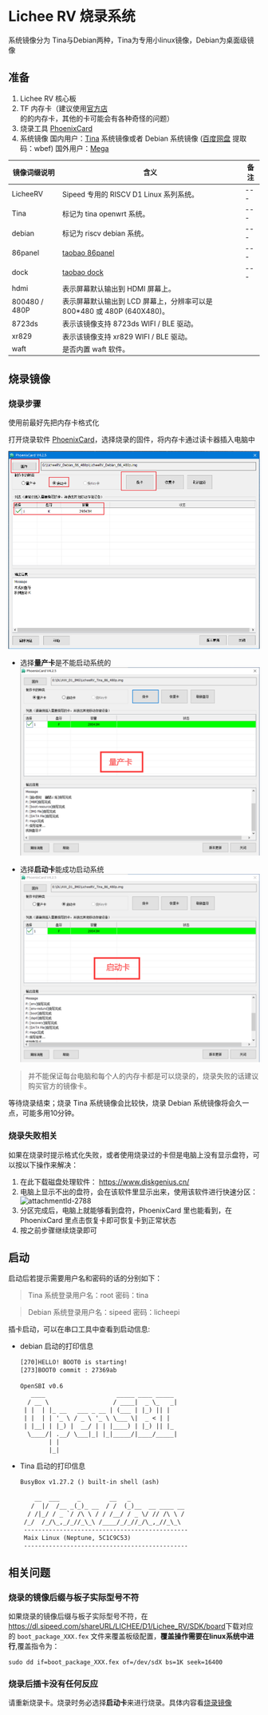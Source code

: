 # Lichee RV 烧录系统

系统镜像分为 Tina与Debian两种，Tina为专用小linux镜像，Debian为桌面级镜像

## 准备

1. Lichee RV 核心板
2. TF 内存卡（建议使用[官方店](https://shop365481095.taobao.com/)的的内存卡，其他的卡可能会有各种奇怪的问题）
3. 烧录工具 [PhoenixCard](https://dl.sipeed.com/shareURL/LICHEE/D1/Lichee_RV/tool)
4. 系统镜像
    国内用户：[Tina](https://dl.sipeed.com/shareURL/LICHEE/D1/Lichee_RV/SDK/image) 系统镜像或者 Debian 系统镜像   ([百度网盘](https://pan.baidu.com/s/1QJTaDw6kkTM4c_GAlmG0hg) 提取码：wbef)
    国外用户：[Mega](https://mega.nz/folder/lx4CyZBA#PiFhY7oSVQ3gp2ZZ_AnwYA)

| 镜像词缀说明 | 含义 | 备注 |
| --- | --- | --- |
| LicheeRV | Sipeed 专用的 RISCV D1 Linux 系列系统。 | --- |
| Tina | 标记为 tina openwrt 系统。 | --- |
| debian | 标记为 riscv debian 系统。 | --- |
| 86panel | [taobao 86panel](https://item.taobao.com/item.htm?spm=a230r.1.14.18.30b534187YMsRx&id=663345415205&ns=1&abbucket=7#detail) | --- |
| dock | [taobao dock](https://item.taobao.com/item.htm?spm=a1z10.3-c-s.w4002-21410578028.20.35765d54K9XCOt&id=666274331852) | --- |
| hdmi | 表示屏幕默认输出到 HDMI 屏幕上。 |  |
| 800480 / 480P | 表示屏幕默认输出到 LCD 屏幕上，分辨率可以是 800*480 或 480P (640X480)。 |  |
| 8723ds | 表示该镜像支持 8723ds WIFI / BLE 驱动。 |  |
| xr829 | 表示该镜像支持 xr829 WIFI / BLE 驱动。 |  |
| waft | 是否内置 waft 软件。 |  |


## 烧录镜像
### 烧录步骤
使用前最好先把内存卡格式化

打开烧录软件 [PhoenixCard](https://dl.sipeed.com/shareURL/LICHEE/D1/Lichee_RV/tool)，选择烧录的固件，将内存卡通过读卡器插入电脑中

![](./../assets/RV/flash.png)

- 选择**量产卡**是不能启动系统的
![img_Mass_production_cards](./../assets/RV/Mass_production_cards.png)

- 选择**启动卡**能成功启动系统
![img_boot_cards](./../assets/RV/boot_cards.png)

> 并不能保证每台电脑和每个人的内存卡都是可以烧录的，烧录失败的话建议购买官方的镜像卡。

等待烧录结束；烧录 Tina 系统镜像会比较快，烧录 Debian 系统镜像将会久一点，可能多用10分钟。

### 烧录失败相关
如果在烧录时提示格式化失败，或者使用烧录过的卡但是电脑上没有显示盘符，可以按以下操作来解决：

1. 在此下载磁盘处理软件： https://www.diskgenius.cn/
2. 电脑上显示不出的盘符，会在该软件里显示出来，使用该软件进行快速分区：
    ![attachmentId-2788](https://bbs.sipeed.com/storage/attachments/2021/12/17/K9SdDOalmpgIwFopjoUU7sV2zgp26E1d85EMwgXf.png)
3. 分区完成后，电脑上就能够看到盘符，PhoenixCard 里也能看到，在 PhoenixCard 里点击恢复卡即可恢复卡到正常状态
4. 按之前步骤继续烧录即可

## 启动

启动后若提示需要用户名和密码的话的分别如下：
> Tina 系统登录用户名：root  密码：tina

> Debian 系统登录用户名：sipeed 密码：licheepi

插卡启动，可以在串口工具中查看到启动信息:
- debian 启动的打印信息
    ```shell
    [270]HELLO! BOOT0 is starting!
    [273]BOOT0 commit : 27369ab

    OpenSBI v0.6
       ____                    _____ ____ _____
      / __ \                  / ____|  _ \_   _|
     | |  | |_ __   ___ _ __ | (___ | |_) || |
     | |  | | '_ \ / _ \ '_ \ \___ \|  _ < | |
     | |__| | |_) |  __/ | | |____) | |_) || |_
      \____/| .__/ \___|_| |_|_____/|____/_____|
            | |
            |_|
    ```
- Tina 启动的打印信息
    ```shell
    BusyBox v1.27.2 () built-in shell (ash)

        __  ___     _        __   _   
       /  |/  /__ _(_)_ __  / /  (_)__  __ ____ __
      / /|_/ / _ `/ /\ \ / / /__/ / _ \/ // /\ \ /
     /_/  /_/\_,_/_//_\_\ /____/_/_//_/\_,_//_\_\ 
     ----------------------------------------------
     Maix Linux (Neptune, 5C1C9C53)
     ----------------------------------------------
    ```

## 相关问题

### 烧录的镜像后缀与板子实际型号不符

如果烧录的镜像后缀与板子实际型号不符，在<https://dl.sipeed.com/shareURL/LICHEE/D1/Lichee_RV/SDK/board>下载对应的 `boot_package_XXX.fex` 文件来覆盖板级配置，**覆盖操作需要在linux系统中进行**,覆盖指令为：

```
sudo dd if=boot_package_XXX.fex of=/dev/sdX bs=1K seek=16400
```

###  烧录后插卡没有任何反应
请重新烧录卡。烧录时务必选择**启动卡**来进行烧录。具体内容看[烧录镜像](#烧录镜像)





